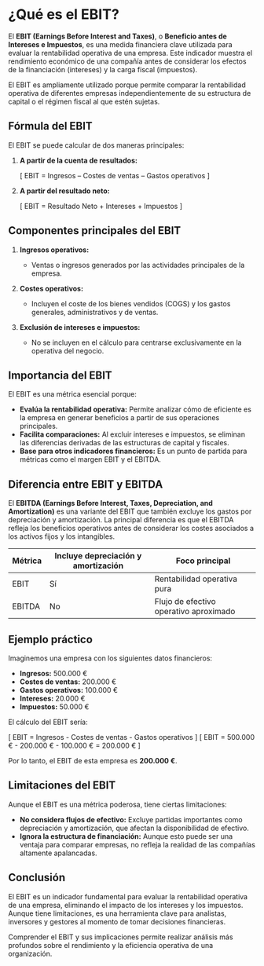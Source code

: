 # ¿Qué es el EBIT?

El **EBIT (Earnings Before Interest and Taxes)**, o **Beneficio antes de Intereses e Impuestos**, es una medida financiera clave utilizada para evaluar la rentabilidad operativa de una empresa. Este indicador muestra el rendimiento económico de una compañía antes de considerar los efectos de la financiación (intereses) y la carga fiscal (impuestos).

El EBIT es ampliamente utilizado porque permite comparar la rentabilidad operativa de diferentes empresas independientemente de su estructura de capital o el régimen fiscal al que estén sujetas.

## Fórmula del EBIT

El EBIT se puede calcular de dos maneras principales:

1. **A partir de la cuenta de resultados:**

   \[
   EBIT = Ingresos – Costes de ventas – Gastos operativos
   \]

2. **A partir del resultado neto:**

   \[
   EBIT = Resultado Neto + Intereses + Impuestos
   \]

## Componentes principales del EBIT

1. **Ingresos operativos:**

   - Ventas o ingresos generados por las actividades principales de la empresa.

2. **Costes operativos:**

   - Incluyen el coste de los bienes vendidos (COGS) y los gastos generales, administrativos y de ventas.

3. **Exclusión de intereses e impuestos:**
   - No se incluyen en el cálculo para centrarse exclusivamente en la operativa del negocio.

## Importancia del EBIT

El EBIT es una métrica esencial porque:

- **Evalúa la rentabilidad operativa:** Permite analizar cómo de eficiente es la empresa en generar beneficios a partir de sus operaciones principales.
- **Facilita comparaciones:** Al excluir intereses e impuestos, se eliminan las diferencias derivadas de las estructuras de capital y fiscales.
- **Base para otros indicadores financieros:** Es un punto de partida para métricas como el margen EBIT y el EBITDA.

## Diferencia entre EBIT y EBITDA

El **EBITDA (Earnings Before Interest, Taxes, Depreciation, and Amortization)** es una variante del EBIT que también excluye los gastos por depreciación y amortización. La principal diferencia es que el EBITDA refleja los beneficios operativos antes de considerar los costes asociados a los activos fijos y los intangibles.

| **Métrica** | **Incluye depreciación y amortización** | **Foco principal**                     |
| ----------- | --------------------------------------- | -------------------------------------- |
| EBIT        | Sí                                      | Rentabilidad operativa pura            |
| EBITDA      | No                                      | Flujo de efectivo operativo aproximado |

## Ejemplo práctico

Imaginemos una empresa con los siguientes datos financieros:

- **Ingresos:** 500.000 €
- **Costes de ventas:** 200.000 €
- **Gastos operativos:** 100.000 €
- **Intereses:** 20.000 €
- **Impuestos:** 50.000 €

El cálculo del EBIT sería:

\[
EBIT = Ingresos - Costes de ventas - Gastos operativos
\]
\[
EBIT = 500.000 € - 200.000 € - 100.000 € = 200.000 €
\]

Por lo tanto, el EBIT de esta empresa es **200.000 €**.

## Limitaciones del EBIT

Aunque el EBIT es una métrica poderosa, tiene ciertas limitaciones:

- **No considera flujos de efectivo:** Excluye partidas importantes como depreciación y amortización, que afectan la disponibilidad de efectivo.
- **Ignora la estructura de financiación:** Aunque esto puede ser una ventaja para comparar empresas, no refleja la realidad de las compañías altamente apalancadas.

## Conclusión

El EBIT es un indicador fundamental para evaluar la rentabilidad operativa de una empresa, eliminando el impacto de los intereses y los impuestos. Aunque tiene limitaciones, es una herramienta clave para analistas, inversores y gestores al momento de tomar decisiones financieras.

Comprender el EBIT y sus implicaciones permite realizar análisis más profundos sobre el rendimiento y la eficiencia operativa de una organización.
